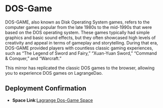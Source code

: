 # DOS-Game

DOS-GAME, also known as Disk Operating System games, refers to the computer games popular from the late 1980s to the mid-1990s that were based on the DOS operating system. These games typically had simple graphics and basic sound effects, but they often showcased high levels of creativity and appeal in terms of gameplay and storytelling. During that era, DOS-GAME provided players with countless classic gaming experiences, such as “The Legend of Sword and Fairy,” “Xuan-Yuan Sword,” “Command & Conquer,” and “Warcraft.”

This mirror has replicated the classic DOS games to the browser, allowing you to experience DOS games on LagrangeDao.

## Deployment Confirmation

- **Space Link**:[Lagrange Dos-Game Space](https://lagrangedao.org/spaces/0x835E98f15640348040C5B9a24E7fd47e872d60D5/dos_game/app)


